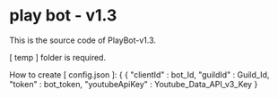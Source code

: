 # play bot - v1.3

This is the source code of PlayBot-v1.3.

[ temp ] folder is required.

How to create [ config.json ]:
{
    {
    "clientId" : bot_Id, 
    "guildId" : Guild_Id,
    "token" : bot_token,
    "youtubeApiKey" : Youtube_Data_API_v3_Key
}